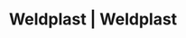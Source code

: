 ---
Link: "file:/Users/vinayakpatel/Downloads/www.weldplast.cz/eshop_products_compare/add/eshop-products-variant228"
product_name: "null"
product_id: "null"
title: "Weldplast | Weldplast"
product_desc: ""
product_specs: ""
product_downloads: ""
href: ""
accessories: ""
similar_products: ""
---